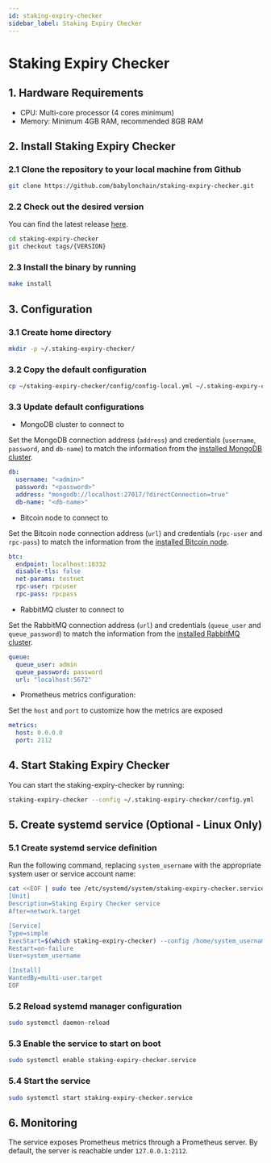 ```yaml
---
id: staking-expiry-checker
sidebar_label: Staking Expiry Checker
---
```

# Staking Expiry Checker

## 1. Hardware Requirements

- CPU: Multi-core processor (4 cores minimum)
- Memory: Minimum 4GB RAM, recommended 8GB RAM

## 2. Install Staking Expiry Checker

### 2.1 Clone the repository to your local machine from Github

```bash
git clone https://github.com/babylonchain/staking-expiry-checker.git
```

### 2.2 Check out the desired version

You can find the latest release
[here](https://github.com/babylonchain/staking-expiry-checker/releases).

```bash
cd staking-expiry-checker
git checkout tags/{VERSION}
```

### 2.3 Install the binary by running

```bash
make install
```

## 3. Configuration

### 3.1 Create home directory

```bash
mkdir -p ~/.staking-expiry-checker/
```

### 3.2 Copy the default configuration

```bash
cp ~/staking-expiry-checker/config/config-local.yml ~/.staking-expiry-checker/config.yml
```

### 3.3 Update default configurations

- MongoDB cluster to connect to

Set the MongoDB connection address (`address`)
and credentials (`username`, `password`, and `db-name`) to match
the information from the
[installed MongoDB cluster](../infra/mongodb.md).

```yml
db:
  username: "<admin>"
  password: "<password>"
  address: "mongodb://localhost:27017/?directConnection=true"
  db-name: "<db-name>"
```

- Bitcoin node to connect to

Set the Bitcoin node connection address (`url`)
and credentials (`rpc-user` and `rpc-pass`)
to match the information from the
[installed Bitcoin node](../infra/bitcoind.md).

```yml
btc:
  endpoint: localhost:18332
  disable-tls: false
  net-params: testnet
  rpc-user: rpcuser
  rpc-pass: rpcpass
```

- RabbitMQ cluster to connect to

Set the RabbitMQ connection address (`url`)
and credentials (`queue_user` and `queue_password`)
to match the information from the
[installed RabbitMQ cluster](../infra/rabbitmq.md).

```yml
queue:
  queue_user: admin
  queue_password: password
  url: "localhost:5672"
```

- Prometheus metrics configuration:

Set the `host` and `port` to customize how the metrics are exposed

```yml
metrics:
  host: 0.0.0.0
  port: 2112
```

## 4. Start Staking Expiry Checker

You can start the staking-expiry-checker by running:

```bash
staking-expiry-checker --config ~/.staking-expiry-checker/config.yml
```

## 5. Create systemd service (Optional - Linux Only)

### 5.1 Create systemd service definition

Run the following command, replacing `system_username`
with the appropriate system user or service account name:

```bash
cat <<EOF | sudo tee /etc/systemd/system/staking-expiry-checker.service
[Unit]
Description=Staking Expiry Checker service
After=network.target

[Service]
Type=simple
ExecStart=$(which staking-expiry-checker) --config /home/system_username/.staking-expiry-checker/config.yml
Restart=on-failure
User=system_username

[Install]
WantedBy=multi-user.target
EOF
```

### 5.2 Reload systemd manager configuration

```bash
sudo systemctl daemon-reload
```

### 5.3 Enable the service to start on boot

```bash
sudo systemctl enable staking-expiry-checker.service
```

### 5.4 Start the service

```bash
sudo systemctl start staking-expiry-checker.service
```

## 6. Monitoring

The service exposes Prometheus metrics through a Prometheus server.
By default, the server is reachable under `127.0.0.1:2112`.
